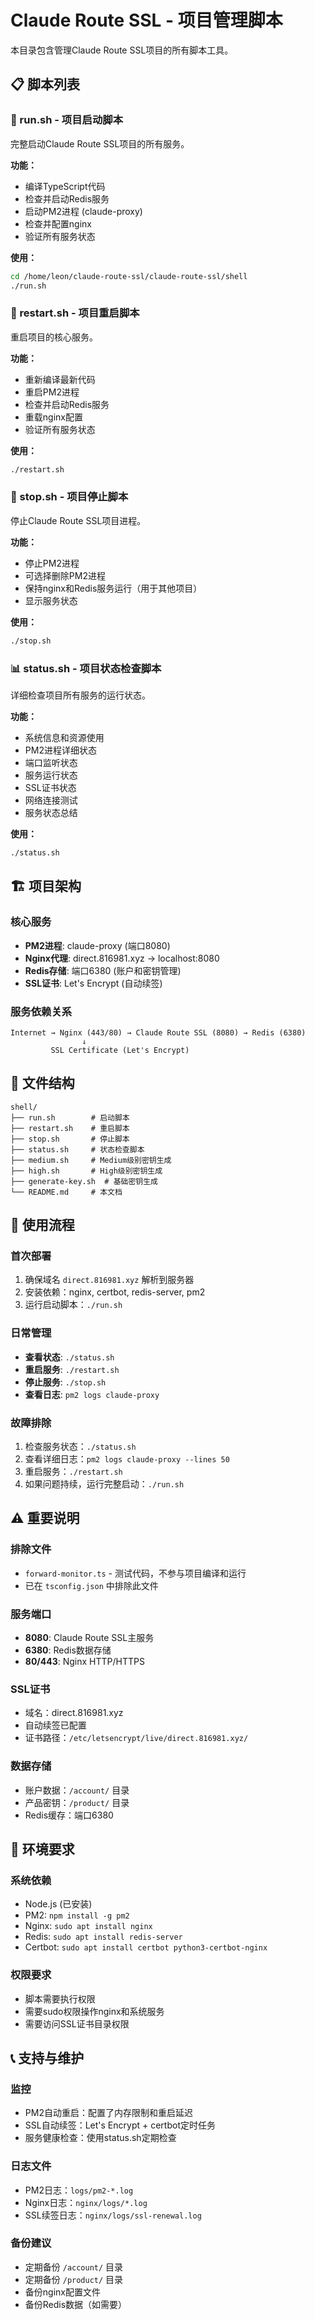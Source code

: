 # Claude Route SSL - 项目管理脚本

本目录包含管理Claude Route SSL项目的所有脚本工具。

## 📋 脚本列表

### 🚀 run.sh - 项目启动脚本
完整启动Claude Route SSL项目的所有服务。

**功能：**
- 编译TypeScript代码
- 检查并启动Redis服务
- 启动PM2进程 (claude-proxy)
- 检查并配置nginx
- 验证所有服务状态

**使用：**
```bash
cd /home/leon/claude-route-ssl/claude-route-ssl/shell
./run.sh
```

### 🔄 restart.sh - 项目重启脚本
重启项目的核心服务。

**功能：**
- 重新编译最新代码
- 重启PM2进程
- 检查并启动Redis服务
- 重载nginx配置
- 验证所有服务状态

**使用：**
```bash
./restart.sh
```

### 🛑 stop.sh - 项目停止脚本
停止Claude Route SSL项目进程。

**功能：**
- 停止PM2进程
- 可选择删除PM2进程
- 保持nginx和Redis服务运行（用于其他项目）
- 显示服务状态

**使用：**
```bash
./stop.sh
```

### 📊 status.sh - 项目状态检查脚本
详细检查项目所有服务的运行状态。

**功能：**
- 系统信息和资源使用
- PM2进程详细状态
- 端口监听状态
- 服务运行状态
- SSL证书状态
- 网络连接测试
- 服务状态总结

**使用：**
```bash
./status.sh
```

## 🏗️ 项目架构

### 核心服务
- **PM2进程**: claude-proxy (端口8080)
- **Nginx代理**: direct.816981.xyz → localhost:8080
- **Redis存储**: 端口6380 (账户和密钥管理)
- **SSL证书**: Let's Encrypt (自动续签)

### 服务依赖关系
```
Internet → Nginx (443/80) → Claude Route SSL (8080) → Redis (6380)
                ↓
         SSL Certificate (Let's Encrypt)
```

## 📁 文件结构

```
shell/
├── run.sh        # 启动脚本
├── restart.sh    # 重启脚本  
├── stop.sh       # 停止脚本
├── status.sh     # 状态检查脚本
├── medium.sh     # Medium级别密钥生成
├── high.sh       # High级别密钥生成
├── generate-key.sh  # 基础密钥生成
└── README.md     # 本文档
```

## 🚦 使用流程

### 首次部署
1. 确保域名 `direct.816981.xyz` 解析到服务器
2. 安装依赖：nginx, certbot, redis-server, pm2
3. 运行启动脚本：`./run.sh`

### 日常管理
- **查看状态**: `./status.sh`
- **重启服务**: `./restart.sh`
- **停止服务**: `./stop.sh`
- **查看日志**: `pm2 logs claude-proxy`

### 故障排除
1. 检查服务状态：`./status.sh`
2. 查看详细日志：`pm2 logs claude-proxy --lines 50`
3. 重启服务：`./restart.sh`
4. 如果问题持续，运行完整启动：`./run.sh`

## ⚠️ 重要说明

### 排除文件
- `forward-monitor.ts` - 测试代码，不参与项目编译和运行
- 已在 `tsconfig.json` 中排除此文件

### 服务端口
- **8080**: Claude Route SSL主服务
- **6380**: Redis数据存储
- **80/443**: Nginx HTTP/HTTPS

### SSL证书
- 域名：direct.816981.xyz
- 自动续签已配置
- 证书路径：`/etc/letsencrypt/live/direct.816981.xyz/`

### 数据存储
- 账户数据：`/account/` 目录
- 产品密钥：`/product/` 目录
- Redis缓存：端口6380

## 🔧 环境要求

### 系统依赖
- Node.js (已安装)
- PM2: `npm install -g pm2`
- Nginx: `sudo apt install nginx`
- Redis: `sudo apt install redis-server`
- Certbot: `sudo apt install certbot python3-certbot-nginx`

### 权限要求
- 脚本需要执行权限
- 需要sudo权限操作nginx和系统服务
- 需要访问SSL证书目录权限

## 📞 支持与维护

### 监控
- PM2自动重启：配置了内存限制和重启延迟
- SSL自动续签：Let's Encrypt + certbot定时任务
- 服务健康检查：使用status.sh定期检查

### 日志文件
- PM2日志：`logs/pm2-*.log`
- Nginx日志：`nginx/logs/*.log`
- SSL续签日志：`nginx/logs/ssl-renewal.log`

### 备份建议
- 定期备份 `/account/` 目录
- 定期备份 `/product/` 目录  
- 备份nginx配置文件
- 备份Redis数据（如需要）